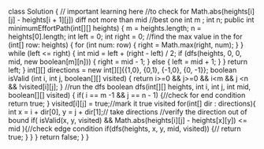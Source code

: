 class Solution {
// important learning here
//to check for Math.abs(heights[i][j] - heights[i + 1][j]) diff not more than mid
//best one
int m ;
int n;
public int minimumEffortPath(int[][] heights) {
m = heights.length;
n = heights[0].length;
int left = 0;
int right = 0;
//find the max value in the
for (int[] row: heights) {
for (int num: row) {
right = Math.max(right, num);
}
}
while (left <= right) {
int mid = left + (right - left) / 2;
if (dfs(heights, 0, 0, mid, new boolean[m][n])) {
right = mid - 1;
} else {
left = mid + 1;
}
}
return left;
}
int[][] directions = new int[][]{{1,0}, {0,1}, {-1,0}, {0, -1}};
boolean isValid (int i, int j, boolean[][] visited) {
return i>=0 && j>=0 && i<m && j <n && !visited[i][j];
}
//run the dfs
boolean dfs(int[][] heights, int i, int j, int mid, boolean[][] visited) {
if( i == m -1 && j == n - 1) {//check for end condition
return true;
}
visited[i][j] = true;//mark it true visited
for(int[] dir : directions){
int x = i + dir[0], y = j + dir[1];// take directions
//verify the direction out of bound
if( isValid(x, y, visited) && Math.abs(heights[i][j] - heights[x][y]) <= mid ){//check edge condition
if(dfs(heights, x, y, mid, visited)) {//
return true;
}
}
}
return false;
}
}